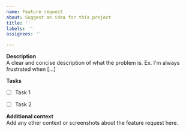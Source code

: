 ```yaml
---
name: Feature request
about: Suggest an idea for this project
title: ''
labels: ''
assignees: ''

---
```


**Description**  
A clear and concise description of what the problem is. Ex. I'm always frustrated when [...]

**Tasks**
- [ ] Task 1
- [ ] Task 2


**Additional context**  
Add any other context or screenshots about the feature request here.

